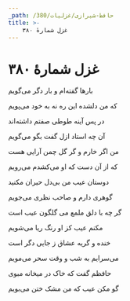 ```yaml
---
_path: /حافظ-شیرازی/غزلیات/380
title: >-
    غزل شمارهٔ ۳۸۰
---
```

# غزل شمارهٔ ۳۸۰

<div class="b" id="bn1"><div class="m1"><p>بارها گفته‌ام و بار دگر می‌گویم</p></div>
<div class="m2"><p>که من دلشده این ره نه به خود می‌پویم</p></div></div>
<div class="b" id="bn2"><div class="m1"><p>در پس آینه طوطی صفتم داشته‌اند</p></div>
<div class="m2"><p>آن چه استاد ازل گفت بگو می‌گویم</p></div></div>
<div class="b" id="bn3"><div class="m1"><p>من اگر خارم و گر گل چمن آرایی هست</p></div>
<div class="m2"><p>که از آن دست که او می‌کشدم می‌رویم</p></div></div>
<div class="b" id="bn4"><div class="m1"><p>دوستان عیب من بی‌دل حیران مکنید</p></div>
<div class="m2"><p>گوهری دارم و صاحب نظری می‌جویم</p></div></div>
<div class="b" id="bn5"><div class="m1"><p>گر چه با دلق ملمع می گلگون عیب است</p></div>
<div class="m2"><p>مکنم عیب کز او رنگ ریا می‌شویم</p></div></div>
<div class="b" id="bn6"><div class="m1"><p>خنده و گریه عشاق ز جایی دگر است</p></div>
<div class="m2"><p>می‌سرایم به شب و وقت سحر می‌مویم</p></div></div>
<div class="b" id="bn7"><div class="m1"><p>حافظم گفت که خاک در میخانه مبوی</p></div>
<div class="m2"><p>گو مکن عیب که من مشک ختن می‌بویم</p></div></div>
